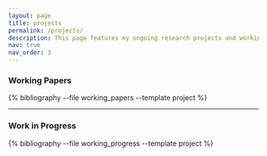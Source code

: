 ```yaml
---
layout: page
title: projects
permalink: /projects/
description: This page features my ongoing research projects and working papers. Drafts are available for feedback or questions, but are not yet recommended for citation.
nav: true
nav_order: 3
---
```


<div class="projects">
  <h3>Working Papers</h3>
  <div class="grid">
    <div class="grid-sizer"></div>
    {% bibliography --file working_papers --template project %}
  </div>

  <hr>

  <h3>Work in Progress</h3>
  <div class="grid">
    <div class="grid-sizer"></div>
    {% bibliography --file working_progress --template project %}
  </div>
</div>
